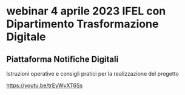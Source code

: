 # webinar 4 aprile 2023 IFEL con Dipartimento Trasformazione Digitale

## Piattaforma Notifiche Digitali
Istruzioni operative e consigli pratici per la realizzazione del progetto

https://youtu.be/trEyWvXT6Ss
